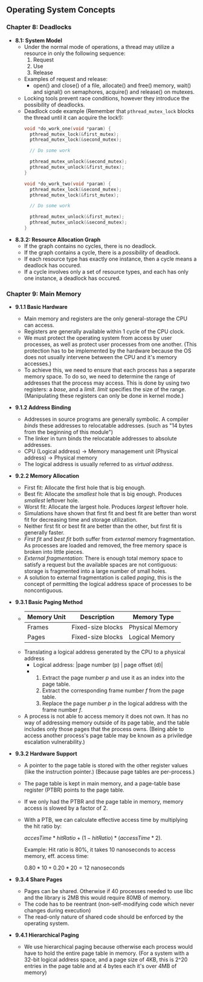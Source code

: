 ## Operating System Concepts

### Chapter 8: Deadlocks
* **8.1: System Model**
	* Under the normal mode of operations, a thread may utilize a resource in only the following sequence:
		1. Request
		1. Use
		1. Release
	* Examples of request and release:
		* open() and close() of a file, allocate() and free() memory, wait() and signal() on semaphores,
		  acquire() and release() on mutexes.
	* Locking tools prevent race conditions, however they introduce the possibility of deadlocks.
	* Deadlock code example (Remember that `pthread_mutex_lock` blocks the thread until it can acquire the lock!):
	  ```c
	  void *do_work_one(void *param) {
		pthread_mutex_lock(&first_mutex);
		pthread_mutex_lock(&second_mutex);

		// Do some work

		pthread_mutex_unlock(&second_mutex);
		pthread_mutex_unlock(&first_mutex);
	  }

	  void *do_work_two(void *param) {
		pthread_mutex_lock(&second_mutex);
		pthread_mutex_lock(&first_mutex);

		// Do some work

		pthread_mutex_unlock(&first_mutex);
		pthread_mutex_unlock(&second_mutex);
	  }
	  ```
* **8.3.2: Resource Allocation Graph**
	* If the graph contains no cycles, there is no deadlock.
	* If the graph contains a cycle, there is a *possibility* of deadlock.
	* If each resource type has exactly one instance, then a cycle means a deadlock has occured.
	* If a cycle involves only a set of resource types, and each has only one instance, a deadlock has occured.

### Chapter 9: Main Memory
* **9.1.1 Basic Hardware**
	* Main memory and registers are the only general-storage the CPU can access.
	* Registers are generally available within 1 cycle of the CPU clock.
	* We must protect the operating system from access by user processes, as well as
	  protect user processes from one another. (This protection has to be implemented
	  by the hardware because the OS does not usually intervene between the CPU and it's
	  memory accesses.)
	* To achieve this, we need to ensure that each process has a separate memory space.
	  To do so, we need to determine the range of addresses that the process may access.
	  This is done by using two registers: a *base*, and a *limit*. *limit* specifies the
	  size of the range. (Manipulating these registers can only be done in kernel mode.)
* **9.1.2 Address Binding**
	* Addresses in source programs are generally symbolic. A compiler *binds* these addresses
	  to relocatable addresses. (such as "14 bytes from the beginning of this module")
	* The linker in turn binds the relocatable addresses to absolute addresses.
	* CPU (Logical address) -> Memory management unit (Physical address) -> Physical memory
	* The logical address is usually referred to as *virtual address*.

* **9.2.2 Memory Allocation**
	* First fit: Allocate the first hole that is big enough.
	* Best fit: Allocate the *smallest* hole that is big enough. Produces *smallest* leftover hole.
	* Worst fit: Allocate the largest hole. Produces *largest* leftover hole.
	* Simulations have shown that first fit and best fit are better than worst fit for decreasing
	  time and storage utilization.
	* Neither first fit or best fit are better than the other, but first fit is generally faster.
	* *First fit* and *best fit* both suffer from *external* memory fragmentation. As processes are
	  loaded and removed, the free memory space is broken into little pieces.
	* *External fragmentation*: There is enough total memory space to satisfy a request but the available
	  spaces are not contiguous: storage is fragmented into a large number of small holes.
	* A solution to external fragmentation is called *paging*, this is the concept of permitting
	  the logical address space of processes to be noncontiguous.
* **9.3.1 Basic Paging Method**
	* | Memory Unit | Description                                 | Memory Type        |
	  |-------------|---------------------------------------------|--------------------|
	  | Frames      | Fixed-size blocks                           | Physical Memory    |
	  | Pages       | Fixed-size blocks                           | Logical Memory     |
	* Translating a logical address generated by the CPU to a physical address
		* Logical address: |page number \(p\) | page offset (d)|
		* 1) Extract the page number *p* and use it as an index into the page table.
	      2) Extract the corresponding frame number *f* from the page table.
		  3) Replace the page number *p* in the logical address with the frame number *f*.
	* A process is not able to access memory it does not own. It has no way of addressing memory outside of its page table,
	  and the table includes only those pages that the process owns. (Being able to access another process's page table
	  may be known as a priviledge escalation vulnerability.)
* **9.3.2 Hardware Support**
	* A pointer to the page table is stored with the other register values (like the instruction pointer.) (Because page tables
	  are per-process.)
	* The page table is kept in main memory, and a page-table base register (PTBR) points to the page table.
	* If we only had the PTBR and the page table in memory, memory access is slowed by a factor of 2.
	* With a PTB, we can calculate effective access time by multiplying the hit ratio by:

	  $accesTime * hitRatio + (1 - hitRatio) * (accessTime * 2)$.

	  Example: Hit ratio is 80%, it takes 10 nanoseconds to access memory, eff. access time: 
	  
	  $0.80 * 10 + 0.20 * 20 = 12$ nanoseconds
* **9.3.4 Share Pages**
	* Pages can be shared. Otherwise if 40 processes needed to use libc and the library is 2MB this would require 80MB of memory.
	* The code has to be reentrant (non-self-modifying code which never changes during execution)
	* The read-only nature of shared code should be enforced by the operating system.
* **9.4.1 Hierarchical Paging**
	* We use hierarchical paging because otherwise each process would have to hold the entire page table in memory.
	  (For a system with a 32-bit logical address space, and a page size of 4KB, this is 2^20 entries in the page table and at 4 bytes each it's over
	  4MB of memory)
